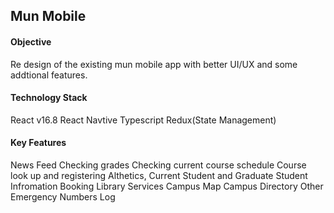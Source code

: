 ## Mun Mobile

#### Objective
Re design of the existing mun mobile app with better UI/UX and some addtional features.

#### Technology Stack
React v16.8
React Navtive
Typescript
Redux(State Management)

#### Key Features 
News Feed
Checking grades
Checking current course schedule
Course look up and registering
Althetics, Current Student and Graduate Student Infromation
Booking Library Services
Campus Map
Campus Directory
Other Emergency Numbers Log

